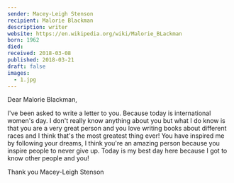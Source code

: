 ```yaml
---
sender: Macey-Leigh Stenson
recipient: Malorie Blackman
description: writer
website: https://en.wikipedia.org/wiki/Malorie_BLackman
born: 1962
died:
received: 2018-03-08
published: 2018-03-21
draft: false
images:
  - 1.jpg
---
```

Dear Malorie Blackman,

I've been asked to write a letter to you. Because today is international women's day. I don't really know anything about you but what I do know is that you are a very great person and you love writing books about different races and I think that's the most greatest thing ever! You have inspired me by following your dreams, I think you're an amazing person because you inspire people to never give up. Today is my best day here because I got to know other people and you!

Thank you
Macey-Leigh Stenson